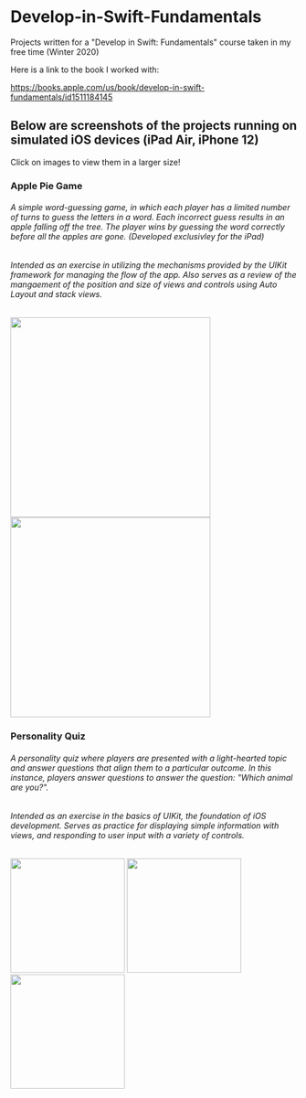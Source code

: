 # Develop-in-Swift-Fundamentals
Projects written for a "Develop in Swift: Fundamentals" course taken in my free time (Winter 2020)

Here is a link to the book I worked with: 

https://books.apple.com/us/book/develop-in-swift-fundamentals/id1511184145

## Below are screenshots of the projects running on simulated iOS devices (iPad Air, iPhone 12)
Click on images to view them in a larger size!

### Apple Pie Game
###### A simple word-guessing game, in which each player has a limited number of turns to guess the letters in a word. Each incorrect guess results in an apple falling off the tree. The player wins by guessing the word correctly before all the apples are gone. (Developed exclusivley for the iPad)
###### Intended as an exercise in utilizing the mechanisms provided by the UIKit framework for managing the flow of the app. Also serves as a review of the mangaement of the position and size of views and controls using Auto Layout and stack views.

<img src="https://user-images.githubusercontent.com/55996049/103301936-73d07a80-49d0-11eb-8b44-1f6c70cf9d46.png" width="350">

<img src="https://user-images.githubusercontent.com/55996049/103302118-daee2f00-49d0-11eb-9e01-31459e7a9ebd.png" width="350">


### Personality Quiz
###### A personality quiz where players are presented with a light-hearted topic and answer questions that align them to a particular outcome. In this instance, players answer questions to answer the question: "Which animal are you?". 
###### Intended as an exercise in the basics of UIKit, the foundation of iOS development. Serves as practice for displaying simple information with views, and responding to user input with a variety of controls. 

<img src="https://user-images.githubusercontent.com/55996049/103301151-b5602600-49ce-11eb-979f-5bbdda3a9cfe.png" width="200">

<img src="https://user-images.githubusercontent.com/55996049/103302299-4e903c00-49d1-11eb-8745-6bcca1ddf11e.png" width="200">


<img src="https://user-images.githubusercontent.com/55996049/103302346-6d8ece00-49d1-11eb-9a65-85b296fbb312.png" width="200">



